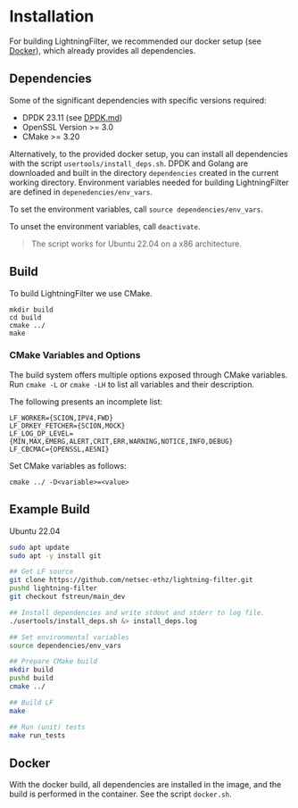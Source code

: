 # Installation

For building LightningFilter, we recommended our docker setup (see [Docker](#Docker)), which already provides all dependencies.

## Dependencies

Some of the significant dependencies with specific versions required:
- DPDK 23.11 (see [DPDK.md](DPDK.md))
- OpenSSL Version >= 3.0
- CMake >= 3.20

Alternatively, to the provided docker setup, you can install all dependencies with the script `usertools/install_deps.sh`.
DPDK and Golang are downloaded and built in the directory `dependencies` created in the current working directory.
Environment variables needed for building LightningFilter are defined in `depenedencies/env_vars`.

To set the environment variables, call `source dependencies/env_vars`.

To unset the environment variables, call `deactivate`.

> The script works for Ubuntu 22.04 on a x86 architecture.

## Build

To build LightningFilter we use CMake.

```
mkdir build
cd build
cmake ../
make
```

### CMake Variables and Options

The build system offers multiple options exposed through CMake variables.
Run `cmake -L` or `cmake -LH` to list all variables and their description.

The following presents an incomplete list:

```
LF_WORKER={SCION,IPV4,FWD}
LF_DRKEY_FETCHER={SCION,MOCK}
LF_LOG_DP_LEVEL={MIN,MAX,EMERG,ALERT,CRIT,ERR,WARNING,NOTICE,INFO,DEBUG}
LF_CBCMAC={OPENSSL,AESNI}
```

Set CMake variables as follows:

```
cmake ../ -D<variable>=<value>
```

## Example Build

Ubuntu 22.04

``` bash
sudo apt update
sudo apt -y install git

## Get LF source
git clone https://github.com/netsec-ethz/lightning-filter.git
pushd lightning-filter
git checkout fstreun/main_dev

## Install dependencies and write stdout and stderr to log file.
./usertools/install_deps.sh &> install_deps.log

## Set environmental variables
source dependencies/env_vars

## Prepare CMake build
mkdir build
pushd build
cmake ../

## Build LF
make

## Run (unit) tests
make run_tests
```

## Docker

With the docker build, all dependencies are installed in the image, and the build is performed in the container. See the script `docker.sh`.
